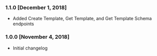 ### 1.1.0 [December 1, 2018]
* Added Create Template, Get Template, and Get Template Schema endpoints

### 1.0.0 [November 4, 2018]
* Initial changelog
